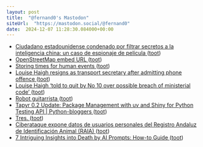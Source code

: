 ```yaml
---
layout: post
title:  "@fernand0's Mastodon"
siteUrl:  "https://mastodon.social/@fernand0"
date:  2024-12-07 11:28:30.084000+00:00
---
```

*  [Ciudadano estadounidense condenado por filtrar secretos a la inteligencia china: un caso de espionaje de película ](https://unaaldia.hispasec.com/2024/11/ciudadano-estadounidense-condenado-por-filtrar-secretos-a-la-inteligencia-china-un-caso-de-espionaje-de-pelicula.htm) ([toot](https://mastodon.social/@fernand0/113611303163040917))
*  [OpenStreetMap embed URL ](https://simonwillison.net/2024/Nov/25/openstreetmap-embed-url/#atom-everythin) ([toot](https://mastodon.social/@fernand0/113610964770810712))
*  [Storing times for human events ](https://simonwillison.net/2024/Nov/27/storing-times-for-human-events/#atom-everythin) ([toot](https://mastodon.social/@fernand0/113610745112795982))
*  [Louise Haigh resigns as transport secretary after admitting phone offence ](https://www.theguardian.com/politics/2024/nov/29/louise-haigh-resigns-as-transport-secretar) ([toot](https://mastodon.social/@fernand0/113609874958341059))
*  [Louise Haigh ‘told to quit by No 10 over possible breach of ministerial code’ ](https://www.theguardian.com/politics/2024/nov/29/louise-haigh-told-to-quit-by-no-10-over-possible-breach-of-ministerial-cod) ([toot](https://mastodon.social/@fernand0/113609271480803595))
*  [Robot guitarrista ](https://www.flickr.com/photos/fernand0/54174894032) ([toot](https://mastodon.social/@fernand0/113609256338111351))
*  [Tapyr 0.2 Update: Package Management with uv and Shiny for Python Testing API \| Python-bloggers ](https://python-bloggers.com/2024/11/tapyr-0-2-update-package-management-with-uv-and-shiny-for-python-testing-api) ([toot](https://mastodon.social/@fernand0/113607272551331215))
*  [Tres. ](https://avecesunafoto.wordpress.com/2024/12/06/tres) ([toot](https://mastodon.social/@fernand0/113607197857930953))
*  [Ciberataque expone datos de usuarios personales del Registro Andaluz de Identificación Animal (RAIA) ](https://unaaldia.hispasec.com/2024/11/ciberataque-expone-datos-de-usuarios-personales-del-registro-andaluz-de-identificacion-animal-raia.htm) ([toot](https://mastodon.social/@fernand0/113607074302500915))
*  [7 Intriguing Insights into Death by AI Prompts: How-to Guide ](https://thedatascientist.com/7-intriguing-insights-into-death-by-ai-prompts) ([toot](https://mastodon.social/@fernand0/113606858108415087))
